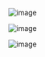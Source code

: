 ![image](https://github.com/user-attachments/assets/38837456-9ce0-48f5-a5d7-3f7d09dbed5a)

![image](https://github.com/user-attachments/assets/e5b6ebdf-db21-4e29-a621-8a0b75fa3e9e)

![image](https://github.com/user-attachments/assets/4ffde4fd-2651-41c8-9712-cf7fcd304012)



